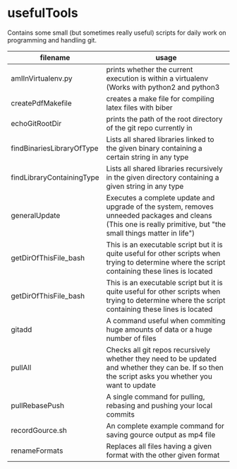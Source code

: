 # usefulTools
Contains some small (but sometimes really useful) scripts for daily work on programming and handling git.

|filename|usage|
|---|---|
|amIInVirtualenv.py|prints whether the current execution is within a virtualenv (Works with python2 and python3|
|createPdfMakefile|creates a make file for compiling latex files with biber|
|echoGitRootDir|prints the path of the root directory of the git repo currently in|
|findBinariesLibraryOfType|Lists all shared libraries linked to the given binary containing a certain string in any type|
|findLibraryContainingType|Lists all shared libraries recursively in the given directory containing a given string in any type|
|generalUpdate|Executes a complete update and upgrade of the system, removes unneeded packages and cleans (This one is really primitive, but "the small things matter in life")|
|getDirOfThisFile_bash|This is an executable script but it is quite useful for other scripts when trying to determine where the script containing these lines is located|
|getDirOfThisFile_bash|This is an executable script but it is quite useful for other scripts when trying to determine where the script containing these lines is located|
|gitadd|A command useful when commiting huge amounts of data or a huge number of files|
|pullAll|Checks all git repos recursively whether they need to be updated and whether they can be. If so then the script asks you whether you want to update|
|pullRebasePush|A single command for pulling, rebasing and pushing your local commits|
|recordGource.sh|An complete example command for saving gource output as mp4 file|
|renameFormats|Replaces all files having a given format with the other given format|
